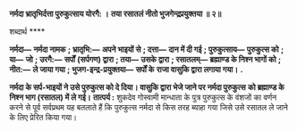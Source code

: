 **नर्मदा भ्रातृभिर्दत्ता पुरुकुत्साय योरगै: ।** **तया रसातलं नीतो भुजगेन्द्रप्रयुक्तया ॥ २॥** 

शब्दार्थ **** 

**नर्मदा—** **नर्मदा नामक** **; भ्रातृभि:—** **अपने भाइयों से** **; दत्ता—** **दान में दी गई** **; पुरुकुत्साय—** **पुरुकुत्स को** **; या—** **जो** **; उरगै:—** **सर्पों** **(सर्पगण) द्वारा** **; तया—** **उसके द्वारा** **; रसातलम्—** **ब्रह्माण्ड के निश्न भागों को** **; नीत:—** **ले जाया गया** **; भुजग-इन्द्र-प्रयुक्तया—** **सर्पों के** **राजा वासुकि द्वारा लगाया गया।** **.** 

**नर्मदा के सर्प-भाइयों ने उसे पुरुकुत्स को दे दिया। वासुकि द्वारा भेजे जाने पर नर्मदा पुरुकुत्स** **को ब्रह्माण्ड के निश्न भाग (रसातल) में ले गई।** **तात्पर्य :** शुकदेव गोस्वामी मान्धाता के पुत्र पुरुकुत्स के वंशजों का वर्णन करने से पूर्व सर्वप्रथम यह बतलाते हैं कि पुरुकुत्स नर्मदा से किस तरह ब्याहा गया जिसे उसे रसातल ले जाने के लिए प्रेरित किया गया।  